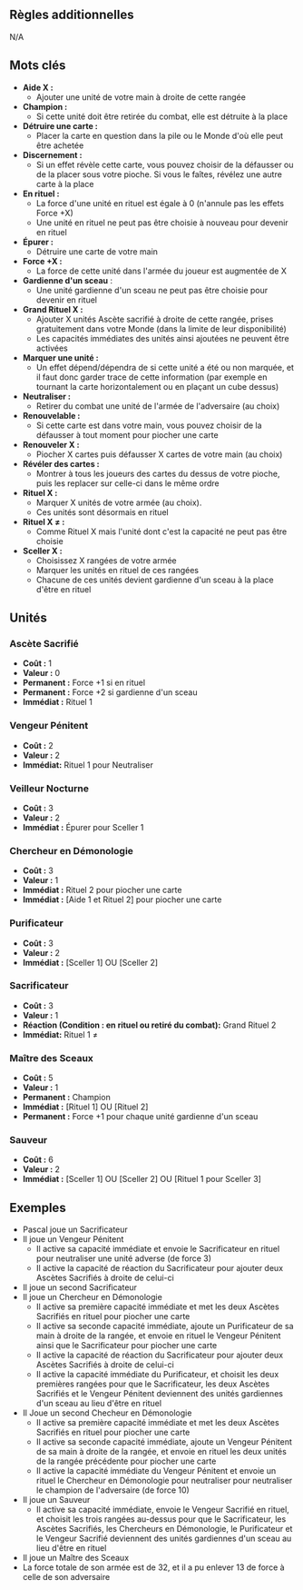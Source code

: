 
## Règles additionnelles

N/A

## Mots clés

- **Aide X :**
  * Ajouter une unité  de votre main à droite de cette rangée
- **Champion :**
  * Si cette unité doit être retirée du combat,
    elle est détruite à la place
- **Détruire une carte :**
  * Placer la carte en question dans la pile ou le Monde
    d'où elle peut être achetée
- **Discernement :**
  * Si un effet révèle cette carte, vous pouvez choisir de la
    défausser ou de la placer sous votre pioche. Si vous le
    faîtes, révélez une autre carte à la place
- **En rituel :**
  * La force d'une unité en rituel est égale à 0 (n'annule pas les effets Force +X)
  * Une unité en rituel ne peut pas être choisie à nouveau pour devenir en rituel
- **Épurer :**
  * Détruire une carte de votre main
- **Force +X :**
  * La force de cette unité dans l'armée du joueur
    est augmentée de X
- **Gardienne d'un sceau** :
  * Une unité gardienne d'un sceau ne peut pas être choisie pour devenir en rituel
- **Grand Rituel X :**
  * Ajouter X unités Ascète sacrifié à droite de cette rangée,
  prises gratuitement dans votre Monde
  (dans la limite de leur disponibilité)
  * Les capacités immédiates des unités ainsi ajoutées ne peuvent être activées
- **Marquer une unité :**
  * Un effet dépend/dépendra de si cette unité a été ou non
    marquée, et il faut donc garder trace de cette information
    (par exemple en tournant la carte horizontalement
    ou en plaçant un cube dessus)
- **Neutraliser :**
  * Retirer du combat une unité de l'armée de l'adversaire
    (au choix)
- **Renouvelable :**
  * Si cette carte est dans votre main, vous pouvez
    choisir de la défausser à tout moment pour piocher
    une carte
- **Renouveler X :**
  * Piocher X cartes puis défausser X cartes de votre main
    (au choix)
- **Révéler des cartes :**
  * Montrer à tous les joueurs des cartes du dessus
    de votre pioche, puis les replacer sur celle-ci
    dans le même ordre
- **Rituel X :**
  * Marquer X unités de votre armée (au choix).
  * Ces unités sont désormais en rituel
- **Rituel X ≠  :**
  * Comme Rituel X mais l'unité dont c'est la capacité ne peut pas être choisie
- **Sceller X :**
  * Choisissez X rangées de votre armée
  * Marquer les unités en rituel de ces rangées
  * Chacune de ces unités devient gardienne d'un sceau à la place d'être en rituel



## Unités

### Ascète Sacrifié
- **Coût :** 1
- **Valeur :** 0
- **Permanent :** Force +1 si en rituel
- **Permanent :** Force +2 si gardienne d'un sceau
- **Immédiat :** Rituel 1


### Vengeur Pénitent
- **Coût :** 2
- **Valeur :** 2
- **Immédiat:** Rituel 1 pour Neutraliser


### Veilleur Nocturne
- **Coût :** 3
- **Valeur :** 2
- **Immédiat :** Épurer pour Sceller 1


### Chercheur en Démonologie
- **Coût :** 3
- **Valeur :** 1
- **Immédiat :** Rituel 2 pour piocher une carte
- **Immédiat :** [Aide 1 et Rituel 2] pour piocher une carte


### Purificateur
- **Coût :** 3
- **Valeur :** 2
- **Immédiat :** [Sceller 1] OU [Sceller 2]


### Sacrificateur
- **Coût :** 3
- **Valeur :** 1
- **Réaction (Condition : en rituel ou retiré du combat):** Grand Rituel 2
- **Immédiat:** Rituel 1 ≠


### Maître des Sceaux
- **Coût :** 5
- **Valeur :** 1
- **Permanent :** Champion
- **Immédiat :** [Rituel 1] OU [Rituel 2]
- **Permanent :** Force +1 pour chaque unité gardienne d'un sceau


### Sauveur
- **Coût :** 6
- **Valeur :** 2
- **Immédiat :** [Sceller 1] OU [Sceller 2] OU [Rituel 1 pour Sceller 3]

## Exemples

- Pascal joue un Sacrificateur
- Il joue un Vengeur Pénitent
  * Il active sa capacité immédiate et envoie le Sacrificateur en rituel pour neutraliser une unité adverse (de force 3)
  * Il active la capacité de réaction du Sacrificateur pour ajouter deux Ascètes Sacrifiés à droite de celui-ci
- Il joue un second Sacrificateur
- Il joue un Chercheur en Démonologie
  * Il active sa première capacité immédiate et met les deux Ascètes Sacrifiés en rituel pour piocher une carte
  * Il active sa seconde capacité immédiate, ajoute un Purificateur de sa main à droite de la rangée, et envoie en rituel le Vengeur Pénitent ainsi que le Sacrificateur pour piocher une carte
  * Il active la capacité de réaction du Sacrificateur pour ajouter deux Ascètes Sacrifiés à droite de celui-ci
  * Il active la capacité immédiate du Purificateur, et choisit les deux premières rangées pour que le Sacrificateur, les deux Ascètes Sacrifiés et le Vengeur Pénitent deviennent des unités gardiennes d'un sceau au lieu d'être en rituel
- Il Joue un second Checheur en Démonologie
  * Il active sa première capacité immédiate et met les deux Ascètes Sacrifiés en rituel pour piocher une carte
  * Il active sa seconde capacité immédiate, ajoute un Vengeur Pénitent de sa main à droite de la rangée, et envoie en rituel les deux unités de la rangée précédente pour piocher une carte
  * Il active la capacité immédiate du Vengeur Pénitent et envoie un rituel le Chercheur en Démonologie pour neutraliser pour neutraliser le champion de l'adversaire (de force 10)
- Il joue un Sauveur
  * Il active sa capacité immédiate, envoie le Vengeur Sacrifié en rituel, et choisit les trois rangées au-dessus pour que le Sacrificateur, les Ascètes Sacrifiés, les Chercheurs en Démonologie, le Purificateur et le Vengeur Sacrifié deviennent des unités gardiennes d'un sceau au lieu d'être en rituel
- Il joue un Maître des Sceaux
- La force totale de son armée est de 32, et il a pu enlever 13 de force à celle de son adversaire
